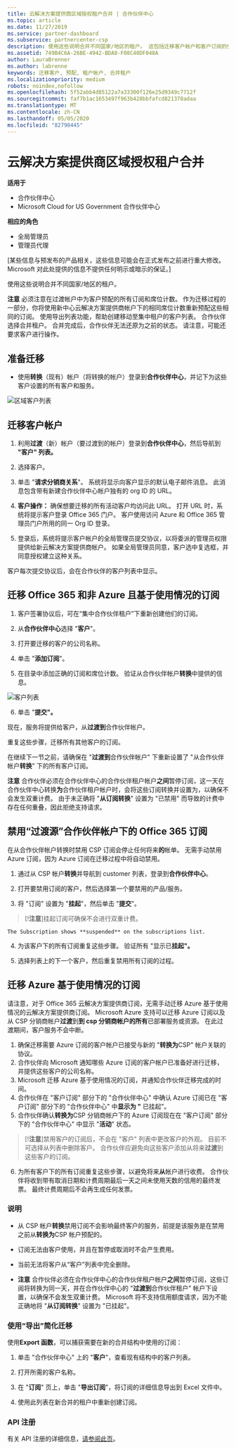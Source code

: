 ```yaml
---
title: 云解决方案提供商区域授权租户合并 | 合作伙伴中心
ms.topic: article
ms.date: 11/27/2019
ms.service: partner-dashboard
ms.subservice: partnercenter-csp
description: 使用这些说明合并不同国家/地区的租户。 这包括迁移客户帐户和客户订阅的步骤。
ms.assetid: 749B4C6A-26BE-4942-BDA8-F08C40DF048A
author: LauraBrenner
ms.author: labrenne
keywords: 迁移客户, 预配, 租户帐户, 合并租户
ms.localizationpriority: medium
robots: noindex,nofollow
ms.openlocfilehash: 5f52abb4d85122a7a33300f126e25d9349c7712f
ms.sourcegitcommit: faf7b1ac1653497f963b428bbfafcd821378adaa
ms.translationtype: MT
ms.contentlocale: zh-CN
ms.lasthandoff: 05/05/2020
ms.locfileid: "82798445"
---
```

# <a name="csp-regional-authorization-tenant-consolidation"></a>云解决方案提供商区域授权租户合并

**适用于**

-  合作伙伴中心
-  Microsoft Cloud for US Government 合作伙伴中心

**相应的角色**

- 全局管理员
- 管理员代理

\[某些信息与预发布的产品相关，这些信息可能会在正式发布之前进行重大修改。 Microsoft 对此处提供的信息不提供任何明示或暗示的保证。\]

使用这些说明合并不同国家/地区的租户。

**注意** 必须注意在过渡帐户中为客户预配的所有订阅和席位计数。 作为迁移过程的一部分，你将使用新中心云解决方案提供商帐户下的相同席位计数重新预配这些相同的订阅。 使用导出列表功能，帮助创建移动至集中租户的客户列表。 合作伙伴选择合并租户。 合并完成后，合作伙伴无法还原为之前的状态。 请注意，可能还要求客户进行操作。



## <a name="prepare-for-migration"></a>准备迁移


-   使用**转换**（现有）帐户（将转换的帐户）登录到**合作伙伴中心**，并记下为这些客户设置的所有客户和服务。

![区域客户列表](images/regionalcustomer1.png)

## <a name="migrate-customer-accounts"></a>迁移客户帐户


1.  利用**过渡**（新）帐户（要过渡到的帐户）登录到**合作伙伴中心**，然后导航到 **"客户" 列表。**

2.  选择客户。

3.  单击 "**请求分销商关系**"。 系统将显示向客户显示的默认电子邮件消息。 此消息包含带有新建合作伙伴中心帐户独有的 org ID 的 URL。

4.  **客户操作：** 确保想要迁移的所有活动客户均访问此 URL。 打开 URL 时，系统将提示客户登录 Office 365 门户。 客户使用访问 Azure 和 Office 365 管理员门户所用的同一 Org ID 登录。

5.  登录后，系统将提示客户帐户的全局管理员提交协议，以将委派的管理员权限提供给新云解决方案提供商帐户。 如果全局管理员同意，客户选中复选框，并同意授权建立这种关系。

客户每次提交协议后，会在合作伙伴的客户列表中显示。

## <a name="migrating-office-365-and-non-azure-usage-based-subscriptions"></a>迁移 Office 365 和非 Azure 且基于使用情况的订阅


1.  客户签署协议后，可在“集中合作伙伴租户”下重新创建他们的订阅。

2.  从**合作伙伴中心**选择 "**客户**"。

3.  打开要迁移的客户的公司名称。

4.  单击 "**添加订阅**"。

5.  在目录中添加正确的订阅和席位计数。 验证从合作伙伴帐户**转换**中提供的信息。

![客户列表](images/regionalcustomer2.png)

6.  单击 "**提交"。**

现在，服务将提供给客户，从**过渡到**合作伙伴帐户。

重复这些步骤，迁移所有其他客户的订阅。

在继续下一节之前，请确保在 "**过渡到**合作伙伴帐户" 下重新设置了 "从合作伙伴帐户**转换**" 下的所有客户订阅。

**注意** 合作伙伴必须在合作伙伴中心的合作伙伴租户帐户**之间**暂停订阅，这一天在合作伙伴中心转换**为**合作伙伴租户帐户时，会将这些订阅转换并设置为，以确保不会发生双重计费。 由于未正确将 "**从订阅转换**" 设置为 "已禁用" 而导致的计费中存在任何重叠，因此拒绝支持请求。



## <a name="disabling-the-office-365-subscriptions-under-the-transitioning-from-partner-account"></a>禁用“过渡源”合作伙伴帐户下的 Office 365 订阅


在从合作伙伴帐户转换时禁用 CSP 订阅会停止任何将来**的**帐单。 无需手动禁用 Azure 订阅，因为 Azure 订阅在迁移过程中将自动禁用。

1.  通过从 CSP 帐户**转换**并导航到 customer 列表，登录到**合作伙伴中心**。

2.  打开要禁用订阅的客户，然后选择第一个要禁用的产品/服务。
3.  将 "订阅" 设置为 "**挂起**"，然后单击 "**提交**"。

 >[!**注意**]挂起订阅可确保不会进行双重计费。



~~~
The Subscription shows **suspended** on the subscriptions list.
~~~

4.  为该客户下的所有订阅重复这些步骤。 验证所有 "显示已**挂起"。**

5.  选择列表上的下一个客户，然后重复禁用所有订阅的过程。

## <a name="migrating-azure-usage-based-subscriptions"></a>迁移 Azure 基于使用情况的订阅


请注意，对于 Office 365 云解决方案提供商订阅，无需手动迁移 Azure 基于使用情况的云解决方案提供商订阅。 Microsoft Azure 支持可以迁移 Azure 订阅以及从 CSP 分销商帐户**过渡**到**到 csp 分销商帐户的所有**已部署服务或资源。 在此过渡期间，客户服务不会中断。

1.  确保迁移需要 Azure 订阅的客户帐户已接受与新的 "**转换为**CSP" 帐户关联的协议。
2.  合作伙伴向 Microsoft 通知哪些 Azure 订阅的客户帐户已准备好进行迁移，并提供这些客户的公司名称。
3.  Microsoft 迁移 Azure 基于使用情况的订阅，并通知合作伙伴迁移完成的时间。
4.  合作伙伴在 "客户订阅" 部分下的 "合作伙伴中心" 中确认 Azure 订阅已在 "客户订阅" 部分下的 "合作伙伴中心" 中**显示为 "** 已挂起"。
5.  合作伙伴确认**转换为**CSP 分销商帐户下的 Azure 订阅现在在 "客户订阅" 部分下的 "合作伙伴中心" 中显示 "**活动**" 状态。

>[!**注意**]禁用客户的订阅后，不会在 "客户" 列表中更改客户的外观。 目前不可选择从列表中删除客户。 合作伙伴应避免向这些客户添加从将来**过渡**到这些客户的订阅。



6.  为所有客户下的所有订阅重复这些步骤，以避免将来**从**帐户进行收费。 合作伙伴将收到带有取消日期和计费周期最后一天之间未使用天数的信用的最终发票。 最终计费周期后不会再生成任何发票。

### <a name="notes"></a>说明

-   从 CSP 帐户**转换**禁用订阅不会影响最终客户的服务，前提是该服务是在禁用之前从**转换为**CSP 帐户预配的。

-   订阅无法由客户使用，并且在暂停或取消时不会产生费用。

-   当前无法将客户从“客户”列表中完全删除。

-   **注意** 合作伙伴必须在合作伙伴中心的合作伙伴租户帐户**之间**暂停订阅，这些订阅将转换为同一天，并在合作伙伴中心的 "**过渡到**合作伙伴租户" 帐户下设置，以确保不会发生双重计费。 Microsoft 将不支持信用额度请求，因为不能正确地将 "**从订阅转换**" 设置为 "已挂起"。



### <a name="simplify-migration-using-export"></a>使用“导出”简化迁移

使用**Export 函数**，可以捕获需要在新的合并结构中使用的订阅：

1.  单击 "合作伙伴中心" 上的 "**客户**"，查看现有结构中的客户列表。

2.  打开所需的客户名称。

3.  在 "**订阅**" 页上，单击 "**导出订阅**"，将订阅的详细信息导出到 Excel 文件中。

4.  使用此列表在新合并的租户中重新创建订阅。

### <a name="api-registration"></a>API 注册

有关 API 注册的详细信息，[请参阅此页](https://go.microsoft.com/fwlink/?linkid=847990)。








